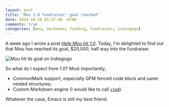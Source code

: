 ```yaml
---
layout: post
title: "Mou 1.0 fundraiser: goal reached"
date: 2014-10-28 01:57:06 -0700
comments: true
categories: [mou, markdown, funding, fundraiser, indiegogo]
---
```

A week ago I wrote a post [*Help Mou hit 1.0*](blog/2014/10/20/help-mou-hit-1-dot-0/). Today, I'm delighted to find out that Mou has reached its goal, $20,000, half way into the fundraiser.

![Mou hit its goal on Indiegogo](http://i.imgur.com/vM298t5.png)

So what do I expect from 1.0? Most importantly,

* CommonMark support, especially GFM fenced code block and saner nested structures;
* Custom Markdown engine (I would like to call [`stmd`](https://github.com/jgm/CommonMark)).

Whatever the case, Emacs is still my best friend.
